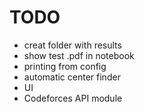 # TODO

- creat folder with results
- show test .pdf in notebook
- printing from config
- automatic center finder
- UI
- Codeforces API module
